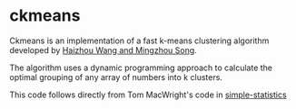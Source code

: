 ckmeans
=======

Ckmeans is an implementation of a fast k-means clustering algorithm developed
by
[Haizhou Wang and Mingzhou Song](http://journal.r-project.org/archive/2011-2/RJournal_2011-2_Wang+Song.pdf).

The algorithm uses a dynamic programming approach to calculate the optimal
grouping of any array of numbers into k clusters.

This code follows directly from Tom MacWright's code in
[simple-statistics](https://github.com/simple-statistics/simple-statistics/blob/master/src/ckmeans.js)
